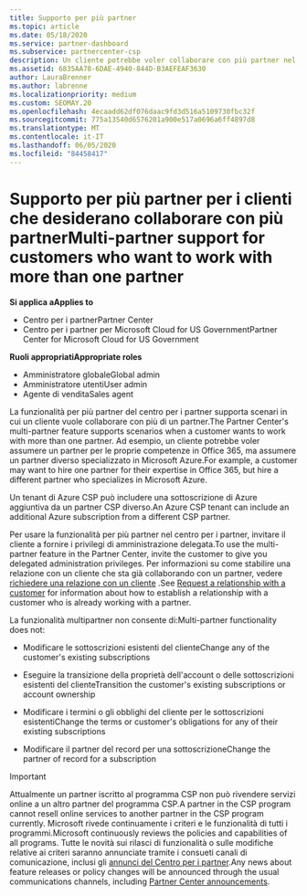 ```yaml
---
title: Supporto per più partner
ms.topic: article
ms.date: 05/18/2020
ms.service: partner-dashboard
ms.subservice: partnercenter-csp
description: Un cliente potrebbe voler collaborare con più partner nel programma Cloud Solution Provider, specializzato in servizi diversi.
ms.assetid: 6835AA78-6DAE-4940-844D-B3AEFEAF3630
author: LauraBrenner
ms.author: labrenne
ms.localizationpriority: medium
ms.custom: SEOMAY.20
ms.openlocfilehash: 4ecaadd62df076daac9fd3d516a5109730fbc32f
ms.sourcegitcommit: 775a13540d6576201a900e517a0696a6ff4897d8
ms.translationtype: MT
ms.contentlocale: it-IT
ms.lasthandoff: 06/05/2020
ms.locfileid: "84458417"
---
```

# <a name="multi-partner-support-for-customers-who-want-to-work-with-more-than-one-partner"></a><span data-ttu-id="8e669-103">Supporto per più partner per i clienti che desiderano collaborare con più partner</span><span class="sxs-lookup"><span data-stu-id="8e669-103">Multi-partner support for customers who want to work with more than one partner</span></span>

<span data-ttu-id="8e669-104">**Si applica a**</span><span class="sxs-lookup"><span data-stu-id="8e669-104">**Applies to**</span></span>

-  <span data-ttu-id="8e669-105">Centro per i partner</span><span class="sxs-lookup"><span data-stu-id="8e669-105">Partner Center</span></span>
-  <span data-ttu-id="8e669-106">Centro per i partner per Microsoft Cloud for US Government</span><span class="sxs-lookup"><span data-stu-id="8e669-106">Partner Center for Microsoft Cloud for US Government</span></span>

<span data-ttu-id="8e669-107">**Ruoli appropriati**</span><span class="sxs-lookup"><span data-stu-id="8e669-107">**Appropriate roles**</span></span>
-   <span data-ttu-id="8e669-108">Amministratore globale</span><span class="sxs-lookup"><span data-stu-id="8e669-108">Global admin</span></span>
-   <span data-ttu-id="8e669-109">Amministratore utenti</span><span class="sxs-lookup"><span data-stu-id="8e669-109">User admin</span></span>
-   <span data-ttu-id="8e669-110">Agente di vendita</span><span class="sxs-lookup"><span data-stu-id="8e669-110">Sales agent</span></span>

<span data-ttu-id="8e669-111">La funzionalità per più partner del centro per i partner supporta scenari in cui un cliente vuole collaborare con più di un partner.</span><span class="sxs-lookup"><span data-stu-id="8e669-111">The Partner Center's multi-partner feature supports scenarios when a customer wants to work with more than one partner.</span></span> <span data-ttu-id="8e669-112">Ad esempio, un cliente potrebbe voler assumere un partner per le proprie competenze in Office 365, ma assumere un partner diverso specializzato in Microsoft Azure.</span><span class="sxs-lookup"><span data-stu-id="8e669-112">For example, a customer may want to hire one partner for their expertise in Office 365, but hire a different partner who specializes in Microsoft Azure.</span></span> 

<span data-ttu-id="8e669-113">Un tenant di Azure CSP può includere una sottoscrizione di Azure aggiuntiva da un partner CSP diverso.</span><span class="sxs-lookup"><span data-stu-id="8e669-113">An Azure CSP tenant can include an additional Azure subscription from a different CSP partner.</span></span>

<span data-ttu-id="8e669-114">Per usare la funzionalità per più partner nel centro per i partner, invitare il cliente a fornire i privilegi di amministrazione delegata.</span><span class="sxs-lookup"><span data-stu-id="8e669-114">To use the multi-partner feature in the Partner Center, invite the customer to give you delegated administration privileges.</span></span> <span data-ttu-id="8e669-115">Per informazioni su come stabilire una relazione con un cliente che sta già collaborando con un partner, vedere [richiedere una relazione con un cliente](request-a-relationship-with-a-customer.md) .</span><span class="sxs-lookup"><span data-stu-id="8e669-115">See [Request a relationship with a customer](request-a-relationship-with-a-customer.md) for information about how to establish a relationship with a customer who is already working with a partner.</span></span>

<span data-ttu-id="8e669-116">La funzionalità multipartner non consente di:</span><span class="sxs-lookup"><span data-stu-id="8e669-116">Multi-partner functionality does not:</span></span>

- <span data-ttu-id="8e669-117">Modificare le sottoscrizioni esistenti del cliente</span><span class="sxs-lookup"><span data-stu-id="8e669-117">Change any of the customer's existing subscriptions</span></span>

- <span data-ttu-id="8e669-118">Eseguire la transizione della proprietà dell'account o delle sottoscrizioni esistenti del cliente</span><span class="sxs-lookup"><span data-stu-id="8e669-118">Transition the customer's existing subscriptions or account ownership</span></span>

- <span data-ttu-id="8e669-119">Modificare i termini o gli obblighi del cliente per le sottoscrizioni esistenti</span><span class="sxs-lookup"><span data-stu-id="8e669-119">Change the terms or customer's obligations for any of their existing subscriptions</span></span>

- <span data-ttu-id="8e669-120">Modificare il partner del record per una sottoscrizione</span><span class="sxs-lookup"><span data-stu-id="8e669-120">Change the partner of record for a subscription</span></span>

> [!IMPORTANT]  
> <span data-ttu-id="8e669-121">Attualmente un partner iscritto al programma CSP non può rivendere servizi online a un altro partner del programma CSP.</span><span class="sxs-lookup"><span data-stu-id="8e669-121">A partner in the CSP program cannot resell online services to another partner in the CSP program currently.</span></span> <span data-ttu-id="8e669-122">Microsoft rivede continuamente i criteri e le funzionalità di tutti i programmi.</span><span class="sxs-lookup"><span data-stu-id="8e669-122">Microsoft continuously reviews the policies and capabilities of all programs.</span></span> <span data-ttu-id="8e669-123">Tutte le novità sui rilasci di funzionalità o sulle modifiche relative ai criteri saranno annunciate tramite i consueti canali di comunicazione, inclusi gli [annunci del Centro per i partner](announcements/index.md).</span><span class="sxs-lookup"><span data-stu-id="8e669-123">Any news about feature releases or policy changes will be announced through the usual communications channels, including [Partner Center announcements](announcements/index.md).</span></span>






